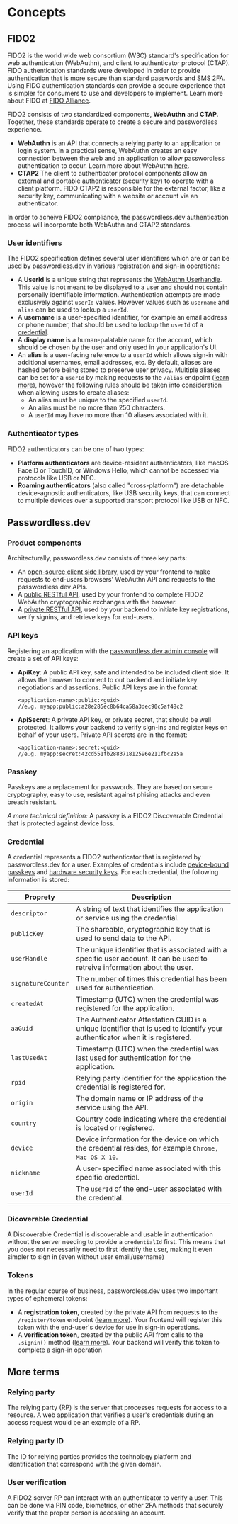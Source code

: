 # Concepts

## FIDO2
FIDO2 is the world wide web consortium (W3C) standard's specification for web authentication (WebAuthn), and client to authenticator protocol (CTAP). FIDO authentication standards were developed in order to provide authentication that is more secure than standard passwords and SMS 2FA. Using FIDO authentication standards can provide a secure experience that is simpler for consumers to use and developers to implement. Learn more about FIDO at [FIDO Alliance](https://fidoalliance.org/fido2/).

FIDO2 consists of two standardized components, **WebAuthn** and **CTAP**. Together, these standards operate to create a secure and passwordless experience.

* **WebAuthn** is an API that connects a relying party to an application or login system. In a practical sense, WebAuthn creates an easy connection between the web and an application to allow passwordless authentication to occur. Learn more about WebAuthn [here](https://www.yubico.com/resource/why-webauthn-matters/).
* **CTAP2** The client to authenticator protocol components allow an external and portable authenticator (security key) to operate with a client platform. FIDO CTAP2 is responsible for the external factor, like a security key, communicating with a website or account via an authenticator.

In order to acheive FIDO2 compliance, the passwordless.dev authentication process will incorporate both WebAuthn and CTAP2 standards.

### User identifiers

The FIDO2 specification defines several user identifiers which are or can be used by passwordless.dev in various registration and sign-in operations:

- A **UserId** is a unique string that represents the [WebAuthn Userhandle](https://www.w3.org/TR/webauthn-2/#dom-publickeycredentialuserentity-id). This value is not meant to be displayed to a user and should not contain personally identifiable information. Authentication attempts are made exclusively against `userId` values. However values such as `username` and `alias` can be used to lookup a `userId`.
- A **username** is a user-specified identifier, for example an email address or phone number, that should be used to lookup the `userId` of a [credential](#credentials).
- A **display name** is a human-palatable name for the account, which should be chosen by the user and only used in your application's UI.
- An **alias** is a user-facing reference to a `userId` which allows sign-in with additional usernames, email addresses, etc. By default, aliases are hashed before being stored to preserve user privacy. Multiple aliases can be set for a `userId` by making requests to the `/alias` endpoint ([learn more](api.html#alias)), however the following rules should be taken into consideration when allowing users to create aliases:
  - An alias must be unique to the specified `userId`.
  - An alias must be no more than 250 characters.
  - A `userId` may have no more than 10 aliases associated with it.

### Authenticator types
FIDO2 authenticators can be one of two types:

* **Platform authenticators** are device-resident authenticators, like macOS FaceID or TouchID, or Windows Hello, which cannot be accessed via protocols like USB or NFC.
* **Roaming authenticators** (also called "cross-platform") are detachable device-agnostic authenticators, like USB security keys, that can connect to multiple devices over a supported transport protocol like USB or NFC.

## Passwordless.dev

### Product components

Architecturally, passwordless.dev consists of three key parts:

- An [open-source client side library](js-client), used by your frontend to make requests to end-users browsers' WebAuthn API and requests to the passwordless.dev APIs.
- A [public RESTful API](js-client), used by your frontend to complete FIDO2 WebAuthn cryptographic exchanges with the browser.
- A [private RESTful API](api), used by your backend to initiate key registrations, verify signins, and retrieve keys for end-users.

### API keys

Registering an application with the [passwordless.dev admin console](get-started.html#create-an-application) will create a set of API keys:

- **ApiKey**: A public API key, safe and intended to be included client side. It allows the browser to connect to out backend and initiate key negotiations and assertions. Public API keys are in the format:
  ```
  <application-name>:public:<guid>
  //e.g. myapp:public:a28e285ec8b64ca58a3dec90c5af48c2
  ```
- **ApiSecret**: A private API key, or private secret, that should be well protected. It allows your backend to verify sign-ins and register keys on behalf of your users. Private API secrets are in the format:

  ```
  <application-name>:secret:<guid>
  //e.g. myapp:secret:42cd551fb288371812596e211fbc2a5a
  ```

### Passkey

Passkeys are a replacement for passwords. They are based on secure cryptography, easy to use, resistant against phising attacks and even breach resistant.

*A more technical definition:* A passkey is a FIDO2 Discoverable Credential that is protected against device loss.


### Credential
A credential represents a FIDO2 authenticator that is registered by passwordless.dev for a user. Examples of credentials include [device-bound passkeys](https://fidoalliance.org/passkeys/) and [hardware security keys](https://www.yubico.com/products/security-key/). For each credential, the following information is stored:

|Proprety|Description|
|----|----|
|`descriptor`|A string of text that identifies the application or service using the credential.|
|`publicKey`|The shareable, cryptographic key that is used to send data to the API.|
|`userHandle`|The unique identifier that is associated with a specific user account. It can be used to retreive information about the user.|
|`signatureCounter`|The number of times this credential has been used for authentication.|
|`createdAt`|Timestamp (UTC) when the credential was registered for the application.|
|`aaGuid`|The Authenticator Attestation GUID is a unique identifier that is used to identify your authenticator when it is registered.|
|`lastUsedAt`|Timestamp (UTC) when the credential was last used for authentication for the application.|
|`rpid`|Relying party identifier for the application the credential is registered for.|
|`origin`|The domain name or IP address of the service using the API.|
|`country`|Country code indicating where the credential is located or registered.|
|`device`|Device information for the device on which the credential resides, for example `Chrome, Mac OS X 10`.|
|`nickname`|A user-specified name associated with this specific credential.|
|`userId`|The `userId` of the end-user associated with the credential.|

### Dicoverable Credential

A Discoverable Credential is discoverable and usable in authentication without the server needing to provide a `credentialId` first. This means that you does not necessarily need to first identify the user, making it even simpler to sign in (even without user email/username)

### Tokens
In the regular course of business, passwordless.dev uses two important types of ephemeral tokens:

- A **registration token**, created by the private API from requests to the `/register/token` endpoint ([learn more](api.html#register-token)). Your frontend will register this token with the end-user's device for use in sign-in operations.
- A **verification token**, created by the public API from calls to the `.signin()` method ([learn more](js-client.html#signin)). Your backend will verify this token to complete a sign-in operation

## More terms

### Relying party
The relying party (RP) is the server that processes requests for access to a resource. A web application that verifies a user's credentials during an access request would be an example of a RP.

### Relying party ID
The ID for relying parties provides the technology platform and identification that correspond with the given domain.

### User verification
A FIDO2 server RP can interact with an authenticator to verify a user. This can be done via PIN code, biometrics, or other 2FA methods that securely verify that the proper person is accessing an account.

<!--

# Registering and signing in

To better understand how Passwordless.dev works, we have provided illustrations and explinations of the registration and signin processes.

## Credential workflow

![Passwordless Signing](/passwordless.register.png)

The chart provides an illustration of the credential registration workflow with Passwordless.dev. Here is how the steps occur:

1. Your backend will make a call to the Passwordless.dev API ```/register/token``` endpoint with the ```username/id``` of the user.
```
POST https://v4.passwordless.dev/register/token
ApiSecret: demo:secret:yyy
Content-Type: application/json

{ "UserId": "123", "username": "Jsmith@passwordlessuser.com", "displayName": "Mr. Joe Smith" }
```
Response ```200 OK```

```
"register_wWdDh02ItIvnCKT_02ItIvn..."
```


2. The client-side initaites the WebAuthn process. The credentials are now stored with the Passwordless.dev API via the token.
The client-side library can be retreived [here](https://github.com/passwordless/passwordless-client-js) through cdn or npm.
Your client-side code will now start the registration process. WebAuthn will allow keys to be stored in the Passwordless.dev API.
```
var p = new Passwordless.Client({
    apiKey: "demo:public:6b08891222194fd1992465f8668f"
});

// register_wWdDh02ItIvnCKT_02ItIvn...
var myToken = await fetch("/example-backend/passwordless/token").then(r => r.text());

try {
    await p.register(myToken);
    // success!
} catch (e) {
    // error    
}
```

# How it works

## Sign-in flow

![Sign in](/passwordless.signin.png)

The chart provides an illustration of the sign in process with Passwordless.dev. Here is how the steps occur:

1. Start the Passwordles sign in
Retrieve the clience-side library [here](https://github.com/passwordless/passwordless-client-js) from cdn or npm. Pass an alias or id to the sign in method to begin the WebAuthn process.
```
var p = new Passwordless.Client({
    apiKey: "demo:public:6b08891222194fd1992465f8668f"
});

var alias = "John@user.com"; // get username from input

// returns verify_yUf6_wWdDh02ItIvnCKT_02ItIvn...
var token = await p.signinWithAlias(alias);
// var token = await p.signinWithConditional(); // Uses what is known as the Conditional UI to sign in using autocomplete in the browser
// var token = await p.signinWithId("123"); // if you did not set an alias, you can signin with the UserId.

// verify the token
var verifiedUser = await fetch("/example-backend/passwordless/signin?token=" + token).then(r => r.json());
if(verifiedUser.success === true) {
    //success!
}
```

2. Once the client-side code has finished the WebAuthn process, the token needs to be verified with the backend API. Once compelted, the WebAuthn process can succeed and identify what user has signed in.

```
POST https://v4.passwordless.dev/signin/verify
ApiSecret: demo:secret:yyy
Content-Type: application/json

{ "token": "verify_yUf6_wWdDh02ItIvnCKT_02ItIvn..." }
```

Response:

```
{
  "success": true,
  "userId": "123",
  "timestamp": "2021-08-01T01:33:36.9773187Z",
  "rpid": "example.com",
  "origin": "http://example.com:3000",
  "device": "Chrome, Windows 10",
  "country": "",
  "nickname": "Home laptop",
  "credentialId": "Mq1ZhrHBmhly34YaO/uuXuNuf/VCHDkuknENz/LZJR4=",
  "expiresAt": "2021-08-01T01:35:36.9773193Z"
}
```

Once a successful response has been recoreded you are done! For additional information on the API and other endpoints, see [here].

-->
